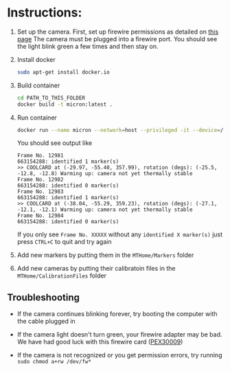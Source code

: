 
# Instructions:

1. Set up the camera. First, set up firewire permissions as detailed on [this page](https://github.com/jhu-cisst/mechatronics-software/wiki/Development-Environment#32-set-permission-for-1394-device) The camera must be plugged into a firewire port. You should see the light blink green a few times and then stay on.

2. Install docker
    ```bash
    sudo apt-get install docker.io
    ```
3. Build container
    ```bash
    cd PATH_TO_THIS_FOLDER
    docker build -t micron:latest .
    ```
4. Run container
    ```bash
    docker run --name micron --network=host --privileged -it --device=/dev/fw1 micron:latest --rm
    ```

    You should see output like 

    ```
    Frame No. 12981 
    663154288: identified 1 marker(s)
    >> COOLCARD at (-29.97, -55.40, 357.99), rotation (degs): (-25.5, -12.8, -12.8) Warming up: camera not yet thermally stable
    Frame No. 12982 
    663154288: identified 0 marker(s)
    Frame No. 12983 
    663154288: identified 1 marker(s)
    >> COOLCARD at (-38.04, -55.29, 359.23), rotation (degs): (-27.1, -12.1, -12.1) Warming up: camera not yet thermally stable
    Frame No. 12984 
    663154288: identified 0 marker(s)
    ```

    If you only see `Frame No. XXXXX` without any `identified X marker(s)` just press `CTRL+C` to quit and try again

5. Add new markers by putting them in the `MTHome/Markers` folder

6. Add new cameras by putting their calibratoin files in the `MTHome/CalibrationFiles` folder

## Troubleshooting

* If the camera continues blinking forever, try booting the computer with the cable plugged in

* If the camera light doesn't turn green, your firewire adapter may be bad. We have had good luck with this firewire card ([PEX30009](https://www.amazon.com/Profile-PCI-Express-Firewire-Chipset-SD-PEX30009/dp/B002S53IG8))

* If the camera is not recognized or you get permission errors, try running ```sudo chmod a+rw /dev/fw*```

